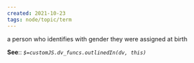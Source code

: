 ```yaml
---
created: 2021-10-23
tags: node/topic/term
---
```

a person who identifies with gender they were assigned at birth

**See**::
*`$=customJS.dv_funcs.outlinedIn(dv, this)`* 
